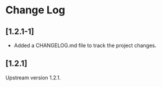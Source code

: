 # Change Log

## [1.2.1-1]

  * Added a CHANGELOG.md file to track the project changes.

## [1.2.1]

Upstream version 1.2.1.
